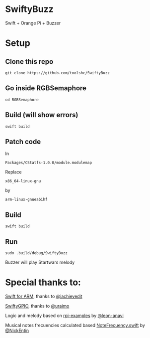 # SwiftyBuzz
Swift + Orange Pi + Buzzer

# Setup

## Clone this repo

    git clone https://github.com/toolshc/SwiftyBuzz

## Go inside RGBSemaphore

    cd RGBSemaphore

## Build (will show errors)

    swift build

## Patch code

In

    Packages/CStatfs-1.0.0/module.modulemap

Replace

    x86_64-linux-gnu
   
by

    arm-linux-gnueabihf

## Build

    swift build

## Run

    sudo .build/debug/SwiftyBuzz

Buzzer will play Startwars melody


# Special thanks to:

[Swift for ARM](http://swift-arm.ddns.net/), thanks to [@iachievedit](https://github.com/iachievedit)

[SwiftyGPIO](https://github.com/uraimo/SwiftyGPIO), thanks to [@uraimo](https://github.com/uraimo)

Logic and melody based on [rpi-examples](https://github.com/leon-anavi/rpi-examples/blob/master/buzzer/c/starwars.c) by [@leon-anavi](https://github.com/leon-anavi)

Musical notes frecuencies calculated based [NoteFrecuency.swift](https://gist.github.com/NickEntin/7f0516a6c62ab0485720) by [@NickEntin](https://github.com/NickEntin)

